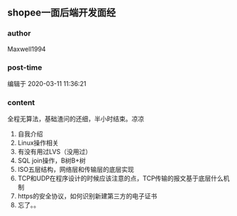 ## shopee一面后端开发面经
### author 
Maxwell1994
### post-time 

编辑于  2020-03-11 11:36:21
### content 
<div class="post-topic-des nc-post-content">
 <div>
  全程无算法，基础渣问的还细，半小时结束。凉凉
 </div>
 <div>
  <ol>
   <li>
    自我介绍
   </li>
   <li>
    Linux操作相关
   </li>
   <li>
    有没有用过LVS（没用过）
   </li>
   <li>
    SQL join操作，B树B+树
   </li>
   <li>
    ISO五层结构，网络层和传输层的底层实现
   </li>
   <li>
    TCP和UDP在程序设计的时候应该注意的点，TCP传输的报文基于底层什么机制
   </li>
   <li>
    https的安全协议，如何识别新建第三方的电子证书
   </li>
   <li>
    忘了。。
   </li>
  </ol>
 </div>
</div>

